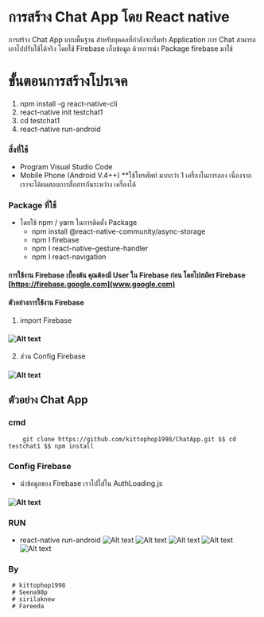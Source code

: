 # การสร้าง Chat App โดย React native
   การสร้าง Chat App แบบพื้นฐาน สำหรับบุคคลที่กำลังจะเริ่มทำ Application การ Chat สามารถเอาไปปรับใช้ได้จริง โดยใช้ Firebase เก็บข้อมูล ด้วยการนำ Package firebase มาใช้

# ขั้นตอนการสร้างโปรเจค
1. npm install -g react-native-cli
2. react-native init testchat1
3. cd testchat1
4. react-native run-android

### สิ่งที่ใช้
   * Program Visual Studio Code
   * Mobile Phone (Android V.4++)   **ใช้โทรศัพท์ มากกว่า 1 เครื่องในการลอง เนื่องจากเราจะได้ทดสอบการสื่อสารกันระหว่าง เครื่องได้
  
### Package ที่ใช้

* โดยใช้ npm / yarn ในการติดตั้ง Package
  * npm install @react-native-community/async-storage
  * npm I firebase	
  * npm I  react-native-gesture-handler
  * npm I react-navigation
#### การใช้งาน Firebase เบื้องต้น คุณต้องมี User ใน Firebase ก่อน โดยไปสมัคร Firebase [https://firebase.google.com](www.google.com)

#### ตัวอย่างการใช้งาน Firebase

1. import Firebase
#### ![Alt text](https://www.img.in.th/images/7061c5a843d64d7ab5f90ae4f08bea86.png)
2. ส่วน Config Firebase
#### ![Alt text](https://www.img.in.th/images/af52f51d20939184e3e320bccc14d8b4.png)

## ตัวอย่าง Chat App 
### cmd
        git clone https://github.com/kittophop1998/ChatApp.git $$ cd testchat1 $$ npm install
### Config Firebase 
   * นำข้อมูลของ Firebase เราไปใส่ใน AuthLoading.js
   #### ![Alt text](https://www.img.in.th/images/1db94a236e8349a467871a3c7110f80e.png)

### RUN
   * react-native run-android
![Alt text](https://sv1.picz.in.th/images/2019/09/09/ZpYjUy.png?fbclid=IwAR04ES_oiaQdnHOTRNVjAjecEaTlojCiZovwp2Y7D9uEuUCiOkXCpaEpFYU)
![Alt text](https://sv1.picz.in.th/images/2019/09/09/ZpzWSN.png?fbclid=IwAR3ejfQiUSbUVBQiqLkkWufsYXsolSwbndqTRCJShYiSbo36lbqbj88lmRw)
![Alt text](https://sv1.picz.in.th/images/2019/09/09/Zpz7IS.png?fbclid=IwAR2EPhKCZ0lQEgHQeDY7gtfohqaf6cqa1iyl1Kto9rpaJzKoXRqDzPkWdPE)
![Alt text](https://sv1.picz.in.th/images/2019/09/09/Zpzf51.png?fbclid=IwAR1-2QOdJzXIoTaWMCLQCRlYd2WVPRRjHZTRcOy4WfhSZDu52e2T7cnHNig)
![Alt text](https://sv1.picz.in.th/images/2019/09/09/Zpz4JW.png?fbclid=IwAR3ejfQiUSbUVBQiqLkkWufsYXsolSwbndqTRCJShYiSbo36lbqbj88lmRw)

### By 
     # kittophop1998
     # Seena98p
     # sirilaknew
     # Fareeda
